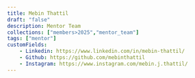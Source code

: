 ```yaml
---
title: Mebin Thattil
draft: "false"
description: Mentor Team
collections: ["members>2025","mentor_team"]
tags: ["mentor"]
customFields:
    - Linkedin: https://www.linkedin.com/in/mebin-thattil/
    - Github: https://github.com/mebinthattil
    - Instagram: https://www.instagram.com/mebin.j.thattil/
---
```

